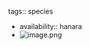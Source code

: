 tags:: species

- availability:: hanara
- ![image.png](https://peach-geographical-bat-397.mypinata.cloud/ipfs/QmSNmCJmSxLHduyr4Lv7kr36cSckVGcvkAK8gqfp7mKS5u)